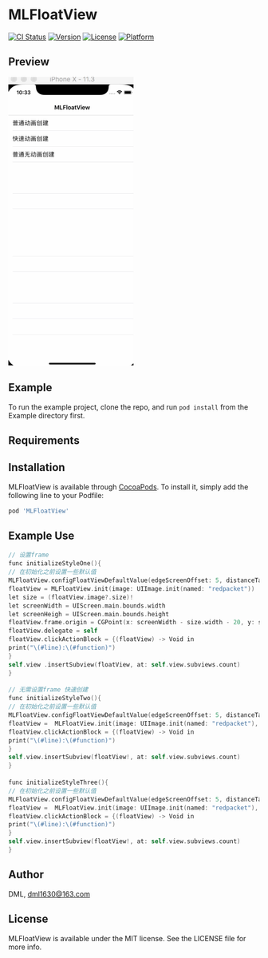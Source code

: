 # MLFloatView

[![CI Status](https://img.shields.io/travis/DML/MLFloatView.svg?style=flat)](https://travis-ci.org/DML/MLFloatView)
[![Version](https://img.shields.io/cocoapods/v/MLFloatView.svg?style=flat)](https://cocoapods.org/pods/MLFloatView)
[![License](https://img.shields.io/cocoapods/l/MLFloatView.svg?style=flat)](https://cocoapods.org/pods/MLFloatView)
[![Platform](https://img.shields.io/cocoapods/p/MLFloatView.svg?style=flat)](https://cocoapods.org/pods/MLFloatView)


## Preview
![Demo](https://github.com/MrDML/MLFloatView/blob/master/MLFloatViewGif.gif)


## Example

To run the example project, clone the repo, and run `pod install` from the Example directory first.

## Requirements

## Installation

MLFloatView is available through [CocoaPods](https://cocoapods.org). To install
it, simply add the following line to your Podfile:

```ruby
pod 'MLFloatView'
```
## Example Use

```Objective-C
// 设置frame
func initializeStyleOne(){
// 在初始化之前设置一些默认值
MLFloatView.configFloatViewDefaultValue(edgeScreenOffset: 5, distanceTaBarOffset: 20, isAnimation: true)
floatView = MLFloatView.init(image: UIImage.init(named: "redpacket"))
let size = (floatView.image?.size)!
let screenWidth = UIScreen.main.bounds.width
let screenHeigh = UIScreen.main.bounds.height
floatView.frame.origin = CGPoint(x: screenWidth - size.width - 20, y: screenHeigh - size.height - 50)
floatView.delegate = self
floatView.clickActionBlock = {(floatView) -> Void in
print("\(#line):\(#function)")
}
self.view .insertSubview(floatView, at: self.view.subviews.count)
}

// 无需设置frame 快速创建
func initializeStyleTwo(){
// 在初始化之前设置一些默认值
MLFloatView.configFloatViewDefaultValue(edgeScreenOffset: 5, distanceTaBarOffset: 20, isAnimation: true)
floatView =  MLFloatView.init(image: UIImage.init(named: "redpacket"), stopEdgeLocation: FloatViewAllShowState.AllShowRight)
floatView.clickActionBlock = {(floatView) -> Void in
print("\(#line):\(#function)")
}
self.view.insertSubview(floatView!, at: self.view.subviews.count)
}

func initializeStyleThree(){
// 在初始化之前设置一些默认值
MLFloatView.configFloatViewDefaultValue(edgeScreenOffset: 5, distanceTaBarOffset: 20, isAnimation: false)
floatView =  MLFloatView.init(image: UIImage.init(named: "redpacket"), stopEdgeLocation: FloatViewAllShowState.AllShowRight)
floatView.clickActionBlock = {(floatView) -> Void in
print("\(#line):\(#function)")
}
self.view.insertSubview(floatView!, at: self.view.subviews.count)
}

```


## Author

DML, dml1630@163.com

## License

MLFloatView is available under the MIT license. See the LICENSE file for more info.

